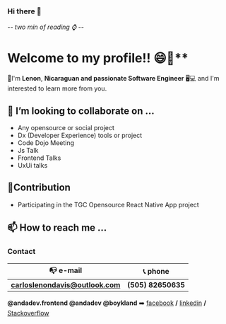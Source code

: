 ### Hi there 👋

*-- two min of reading ⌚ --*

# Welcome to my profile!! 😄🙏**

📣I'm **Lenon**, **Nicaraguan and passionate Software Engineer** 🖥💻 and I'm interested to learn more from you.

## 👯 I’m looking to collaborate on ...

* Any opensource or social project
* Dx (Developer Experience) tools or project
* Code Dojo Meeting
* Js Talk
* Frontend Talks
* UxUi talks

## 🚶Contribution
* Participating in the TGC Opensource React Native App project

## 📫 How to reach me ...

### Contact

:mailbox_with_no_mail: e-mail | :telephone_receiver: phone
------------ | -------------
**carloslenondavis@outlook.com** | **(505) 82650635**

**@andadev.frontend @andadev @boykland** :arrow_right: 
[facebook](https://www.facebook.com/andadev.frontend) **/** [linkedin](https://www.linkedin.com/in/andadev/) **/** [Stackoverflow](https://stackoverflow.com/users/3859088/boykland?tab=profile)

